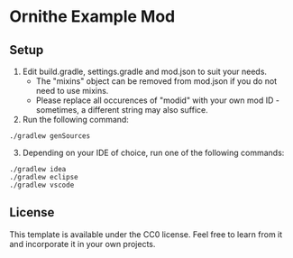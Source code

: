 # Ornithe Example Mod

## Setup

1. Edit build.gradle, settings.gradle and mod.json to suit your needs.
    * The "mixins" object can be removed from mod.json if you do not need to use mixins.
    * Please replace all occurences of "modid" with your own mod ID - sometimes, a different string may also suffice.
2. Run the following command:
```
./gradlew genSources
```
3. Depending on your IDE of choice, run one of the following commands:
```
./gradlew idea
./gradlew eclipse
./gradlew vscode
```

## License

This template is available under the CC0 license. Feel free to learn from it and incorporate it in your own projects.
